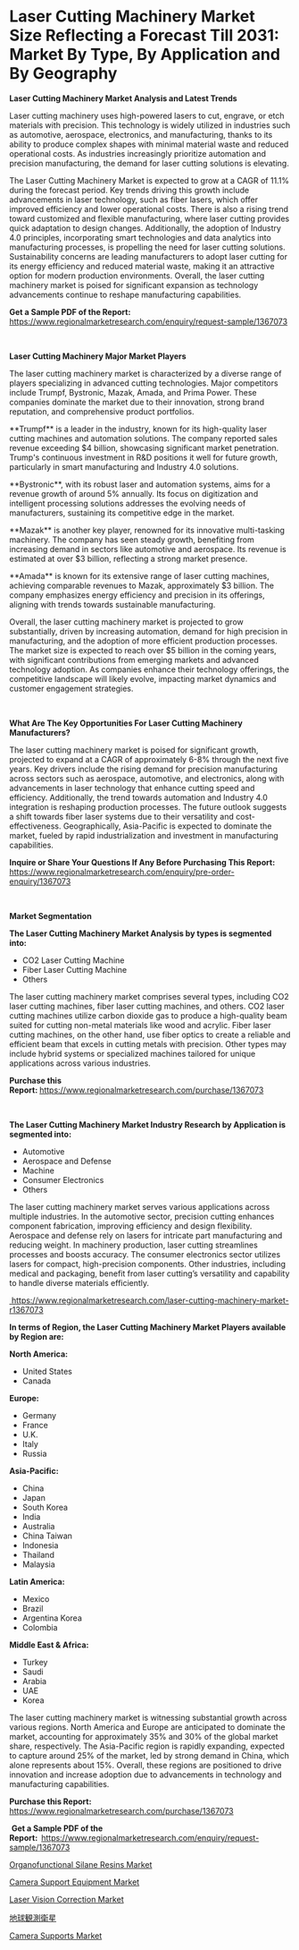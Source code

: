 <p><h1>Laser Cutting Machinery Market Size Reflecting a Forecast Till 2031: Market By Type, By Application and By Geography</h1></p><p><strong>Laser Cutting Machinery Market Analysis and Latest Trends</strong></p>
<p><p>Laser cutting machinery uses high-powered lasers to cut, engrave, or etch materials with precision. This technology is widely utilized in industries such as automotive, aerospace, electronics, and manufacturing, thanks to its ability to produce complex shapes with minimal material waste and reduced operational costs. As industries increasingly prioritize automation and precision manufacturing, the demand for laser cutting solutions is elevating.</p><p>The Laser Cutting Machinery Market is expected to grow at a CAGR of 11.1% during the forecast period. Key trends driving this growth include advancements in laser technology, such as fiber lasers, which offer improved efficiency and lower operational costs. There is also a rising trend toward customized and flexible manufacturing, where laser cutting provides quick adaptation to design changes. Additionally, the adoption of Industry 4.0 principles, incorporating smart technologies and data analytics into manufacturing processes, is propelling the need for laser cutting solutions. Sustainability concerns are leading manufacturers to adopt laser cutting for its energy efficiency and reduced material waste, making it an attractive option for modern production environments. Overall, the laser cutting machinery market is poised for significant expansion as technology advancements continue to reshape manufacturing capabilities.</p></p>
<p><strong>Get a Sample PDF of the Report:&nbsp;</strong> <a href="https://www.regionalmarketresearch.com/enquiry/request-sample/1367073">https://www.regionalmarketresearch.com/enquiry/request-sample/1367073</a></p>
<p>&nbsp;</p>
<p><strong>Laser Cutting Machinery Major Market Players</strong></p>
<p><p>The laser cutting machinery market is characterized by a diverse range of players specializing in advanced cutting technologies. Major competitors include Trumpf, Bystronic, Mazak, Amada, and Prima Power. These companies dominate the market due to their innovation, strong brand reputation, and comprehensive product portfolios.</p><p>**Trumpf** is a leader in the industry, known for its high-quality laser cutting machines and automation solutions. The company reported sales revenue exceeding $4 billion, showcasing significant market penetration. Trump's continuous investment in R&D positions it well for future growth, particularly in smart manufacturing and Industry 4.0 solutions.</p><p>**Bystronic**, with its robust laser and automation systems, aims for a revenue growth of around 5% annually. Its focus on digitization and intelligent processing solutions addresses the evolving needs of manufacturers, sustaining its competitive edge in the market.</p><p>**Mazak** is another key player, renowned for its innovative multi-tasking machinery. The company has seen steady growth, benefiting from increasing demand in sectors like automotive and aerospace. Its revenue is estimated at over $3 billion, reflecting a strong market presence.</p><p>**Amada** is known for its extensive range of laser cutting machines, achieving comparable revenues to Mazak, approximately $3 billion. The company emphasizes energy efficiency and precision in its offerings, aligning with trends towards sustainable manufacturing.</p><p>Overall, the laser cutting machinery market is projected to grow substantially, driven by increasing automation, demand for high precision in manufacturing, and the adoption of more efficient production processes. The market size is expected to reach over $5 billion in the coming years, with significant contributions from emerging markets and advanced technology adoption. As companies enhance their technology offerings, the competitive landscape will likely evolve, impacting market dynamics and customer engagement strategies.</p></p>
<p>&nbsp;</p>
<p><strong>What Are The Key Opportunities For Laser Cutting Machinery Manufacturers?</strong></p>
<p><p>The laser cutting machinery market is poised for significant growth, projected to expand at a CAGR of approximately 6-8% through the next five years. Key drivers include the rising demand for precision manufacturing across sectors such as aerospace, automotive, and electronics, along with advancements in laser technology that enhance cutting speed and efficiency. Additionally, the trend towards automation and Industry 4.0 integration is reshaping production processes. The future outlook suggests a shift towards fiber laser systems due to their versatility and cost-effectiveness. Geographically, Asia-Pacific is expected to dominate the market, fueled by rapid industrialization and investment in manufacturing capabilities.</p></p>
<p><strong>Inquire or Share Your Questions If Any Before Purchasing This Report:</strong> <a href="https://www.regionalmarketresearch.com/enquiry/pre-order-enquiry/1367073">https://www.regionalmarketresearch.com/enquiry/pre-order-enquiry/1367073</a></p>
<p>&nbsp;</p>
<p><strong>Market Segmentation</strong></p>
<p><strong>The Laser Cutting Machinery Market Analysis by types is segmented into:</strong></p>
<p><ul><li>CO2 Laser Cutting Machine</li><li>Fiber Laser Cutting Machine</li><li>Others</li></ul></p>
<p><p>The laser cutting machinery market comprises several types, including CO2 laser cutting machines, fiber laser cutting machines, and others. CO2 laser cutting machines utilize carbon dioxide gas to produce a high-quality beam suited for cutting non-metal materials like wood and acrylic. Fiber laser cutting machines, on the other hand, use fiber optics to create a reliable and efficient beam that excels in cutting metals with precision. Other types may include hybrid systems or specialized machines tailored for unique applications across various industries.</p></p>
<p><strong>Purchase this Report:&nbsp;</strong><a href="https://www.regionalmarketresearch.com/purchase/1367073">https://www.regionalmarketresearch.com/purchase/1367073</a></p>
<p>&nbsp;</p>
<p><strong>The Laser Cutting Machinery Market Industry Research by Application is segmented into:</strong></p>
<p><ul><li>Automotive</li><li>Aerospace and Defense</li><li>Machine</li><li>Consumer Electronics</li><li>Others</li></ul></p>
<p><p>The laser cutting machinery market serves various applications across multiple industries. In the automotive sector, precision cutting enhances component fabrication, improving efficiency and design flexibility. Aerospace and defense rely on lasers for intricate part manufacturing and reducing weight. In machinery production, laser cutting streamlines processes and boosts accuracy. The consumer electronics sector utilizes lasers for compact, high-precision components. Other industries, including medical and packaging, benefit from laser cutting’s versatility and capability to handle diverse materials efficiently.</p></p>
<p><a href="https://www.regionalmarketresearch.com/laser-cutting-machinery-market-r1367073">&nbsp;https://www.regionalmarketresearch.com/laser-cutting-machinery-market-r1367073</a></p>
<p><strong>In terms of Region, the Laser Cutting Machinery Market Players available by Region are:</strong></p>
<p>
    <p> <strong> North America: </strong>
        <ul>
            <li>United States</li>
            <li>Canada</li>
        </ul>
        </p> 
    <p> <strong> Europe: </strong>
        <ul>
            <li>Germany</li>
            <li>France</li>
            <li>U.K.</li>
            <li>Italy</li>
            <li>Russia</li>
        </ul>
        </p> 
    <p> <strong> Asia-Pacific: </strong>
        <ul>
            <li>China</li>
            <li>Japan</li>
            <li>South Korea</li>
            <li>India</li>
            <li>Australia</li>
            <li>China Taiwan</li>
            <li>Indonesia</li>
            <li>Thailand</li>
            <li>Malaysia</li>
        </ul>
        </p> 
    <p> <strong> Latin America: </strong>
        <ul>
            <li>Mexico</li>
            <li>Brazil</li>
            <li>Argentina Korea</li>
            <li>Colombia</li>
        </ul>
        </p> 
    <p> <strong> Middle East & Africa: </strong>
        <ul>
            <li>Turkey</li>
            <li>Saudi</li>
            <li>Arabia</li>
            <li>UAE</li>
            <li>Korea</li>
        </ul>
    </p>
    </p>
<p><p>The laser cutting machinery market is witnessing substantial growth across various regions. North America and Europe are anticipated to dominate the market, accounting for approximately 35% and 30% of the global market share, respectively. The Asia-Pacific region is rapidly expanding, expected to capture around 25% of the market, led by strong demand in China, which alone represents about 15%. Overall, these regions are positioned to drive innovation and increase adoption due to advancements in technology and manufacturing capabilities.</p></p>
<p><strong>Purchase this Report: </strong><a href="https://www.regionalmarketresearch.com/purchase/1367073">https://www.regionalmarketresearch.com/purchase/1367073</a></p>
<p>&nbsp;<strong>Get a Sample PDF of the Report:&nbsp;&nbsp;</strong><a href="https://www.regionalmarketresearch.com/enquiry/request-sample/1367073">https://www.regionalmarketresearch.com/enquiry/request-sample/1367073</a></p>
<p><strong></strong></p>
<p><p><a href="https://issuu.com/reportprime-2/docs/organofunctional-silane-resins-mark_04b6566ea9d954">Organofunctional Silane Resins Market</a></p><p><a href="https://github.com/ChristianClark406/Market-Research-Report-List-1/blob/main/camera-support-equipment-market.md">Camera Support Equipment Market</a></p><p><a href="https://www.linkedin.com/pulse/future-trajectory-laser-vision-correction-market-emerging-trends-p1wwc?trackingId=1EQfLYE2QVOfPl0z5M1KhA%3D%3D">Laser Vision Correction Market</a></p><p><a href="https://medium.com/@raoulboyer2023/%E5%9C%B0%E7%90%83%E8%A6%B3%E6%B8%AC%E8%A1%9B%E6%98%9F%E5%B8%82%E5%A0%B4%E3%81%AB%E3%81%8A%E3%81%91%E3%82%8B%E5%B8%82%E5%A0%B4%E3%81%AE%E5%8B%95%E5%90%91%E3%82%92%E4%BF%83%E9%80%B2%E3%81%99%E3%82%8B%E5%B8%82%E5%A0%B4%E5%8A%9B-2031%E5%B9%B4%E3%81%BE%E3%81%A7%E3%81%AE%E5%B8%82%E5%A0%B4%E3%83%88%E3%83%AC%E3%83%B3%E3%83%89%E3%81%A8%E6%9C%AA%E6%9D%A5%E4%BA%88%E6%B8%AC-8cdfe25bd840">地球観測衛星</a></p><p><a href="https://github.com/wwwkeltoum/Market-Research-Report-List-5/blob/main/camera-supports-market.md">Camera Supports Market</a></p></p>